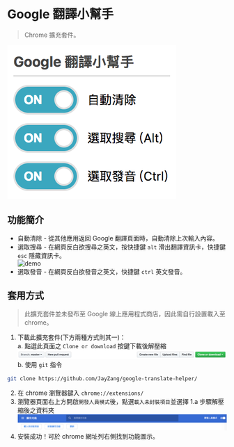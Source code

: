 # Google 翻譯小幫手
> Chrome 擴充套件。

![sample](./asset/sample.png)

## 功能簡介
* 自動清除 - 從其他應用返回 Google 翻譯頁面時，自動清除上次輸入內容。
* 選取搜尋 - 在網頁反白欲搜尋之英文，按快捷鍵 `alt` 滑出翻譯資訊卡，快捷鍵 `esc` 隱藏資訊卡。  
![demo](./asset/demo-select-query.gif)
* 選取發音 - 在網頁反白欲發音之英文，快捷鍵 `ctrl` 英文發音。

## 套用方式
> 此擴充套件並未發布至 Google 線上應用程式商店，因此需自行設置載入至 chrome。

1. 下載此擴充套件(下方兩種方式則其一)：  
  a. 點選此頁面之 `Clone or download` 按鍵下載後解壓縮
  ![clone-or-download](./asset/clone-or-download.png)  
  b. 使用 `git` 指令
  ```bash
  git clone https://github.com/JayZang/google-translate-helper/
  ```  
2. 在 chrome 瀏覽器鍵入 `chrome://extensions/`
3. 瀏覽器頁面右上方開啟`開發人員模式`後，點選`載入未封裝項目`並選擇 1.a 步驟解壓縮後之資料夾
  ![insert-package](./asset/insert-package.png)
4. 安裝成功！可於 chrome 網址列右側找到功能圖示。
